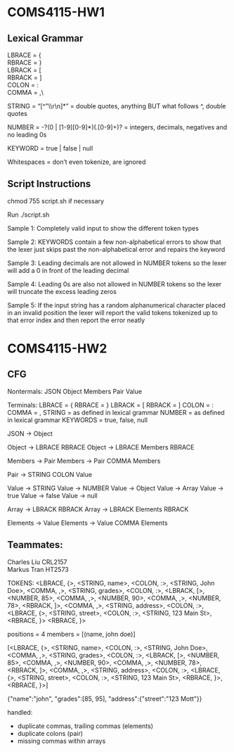 # COMS4115-HW1

## Lexical Grammar

LBRACE = {\
RBRACE = }\
LBRACK = [\
RBRACK = ]\
COLON = :\
COMMA = ,\

STRING = “[^”\\\r\n]*” = double quotes, anything BUT what follows ^, double quotes

NUMBER = -?(0 | [1-9][0-9]*)(\.[0-9]+)? = integers, decimals, negatives and no leading 0s 

KEYWORD = true | false | null

Whitespaces = don’t even tokenize, are ignored

## Script Instructions

chmod 755 script.sh if necessary

Run ./script.sh      

Sample 1: Completely valid input to show the different token types

Sample 2: KEYWORDS contain a few non-alphabetical errors to show that the lexer just skips past the non-alphabetical error and repairs the keyword

Sample 3: Leading decimals are not allowed in NUMBER tokens so the lexer will add a 0 in front of the leading decimal

Sample 4: Leading 0s are also not allowed in NUMBER tokens so the lexer will truncate the excess leading zeros

Sample 5: If the input string has a random alphanumerical character placed in an invalid position the lexer will report the valid tokens tokenized up to that error index and then report the error neatly

# COMS4115-HW2

## CFG
Nontermals: 
JSON
Object
Members
Pair
Value

Terminals:
LBRACE = {
RBRACE = }
LBRACK = [
RBRACK = ]
COLON = :
COMMA = ,
STRING = as defined in lexical grammar
NUMBER = as defined in lexical grammar
KEYWORDS = true, false, null

JSON → Object

Object → LBRACE RBRACE
Object → LBRACE Members RBRACE

Members → Pair
Members → Pair COMMA Members

Pair → STRING COLON Value

Value → STRING
Value → NUMBER
Value → Object
Value → Array
Value → true
Value → false
Value → null

Array → LBRACK RBRACK
Array → LBRACK Elements RBRACK

Elements → Value
Elements → Value COMMA Elements

## Teammates:

Charles Liu CRL2157\
Markus Tran HT2573

TOKENS:
<LBRACE, {>, 
<STRING, name>, 
<COLON, :>, 
<STRING, John Doe>, 
<COMMA, ,>, 
<STRING, grades>, 
<COLON, :>, 
<LBRACK, [>, 
<NUMBER, 85>, 
<COMMA, ,>, 
<NUMBER, 90>, 
<COMMA, ,>, 
<NUMBER, 78>, 
<RBRACK, ]>, 
<COMMA, ,>, 
<STRING, address>, 
<COLON, :>, 
<LBRACE, {>, 
<STRING, street>, 
<COLON, :>, 
<STRING, 123 Main St>,
<RBRACE, }>
<RBRACE, }>

positions = 4
members = [(name, john doe)]

[<LBRACE, {>, <STRING, name>, <COLON, :>, <STRING, John Doe>, <COMMA, ,>, <STRING, grades>, <COLON, :>, <LBRACK, [>, <NUMBER, 85>, <COMMA, ,>, <NUMBER, 90>, <COMMA, ,>, <NUMBER, 78>, <RBRACK, ]>, <COMMA, ,>, <STRING, address>, <COLON, :>, <LBRACE, {>, <STRING, street>, <COLON, :>, <STRING, 123 Main St>, <RBRACE, }>, <RBRACE, }>]

{"name":"john", "grades":[85, 95], "address":{"street":"123 Mott"}}


handled:
- duplicate commas, trailing commas (elements)
- duplicate colons (pair)
- missing commas within arrays